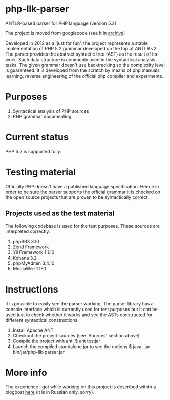 # php-llk-parser
ANTLR-based parser for PHP language (version 5.2)

The project is moved from googlecode (see it in [archive](https://code.google.com/archive/p/php-llk-parser-core/))

Developed in 2012 as a 'just for fun', the project represents a stable implementation of PHP 5.2 grammar developed on the top of ANTLR v2. The parser provides the abstract syntactic tree (AST) as the result of its work. Such data structure is commonly used in the syntactical analysis tasks. The given grammar doesn't use backtracking so the complexity level is guaranteed. It is developed from the scratch by means of php manuals learning, reverse engineering of the official php compiler and experiments.

# Purposes
1. Syntactical analysis of PHP sources
2. PHP grammar documenting

# Current status
PHP 5.2 is supported fully.

# Testing material
Officially PHP doesn't have a published language specification. Hence in order to be sure the parser supports the official grammar it is checked on the open source projects that are proven to be syntactically correct.

## Projects used as the test material
The following codebase is used for the test purposes. 
These sources are interpreted correctly: 
1. phpBB3 3.10 
2. Zend Framework 
3. Yii Framework 1.1.10 
4. Kohana 3.2 
5. phpMyAdmin 3.4.10 
6. MediaWiki 1.18.1

# Instructions
It is possible to easily see the parser working. The parser library has a console interface which is currently used for test purposes but it can be used just to check whether it works and see the ASTs constructed for different syntactical constructions.

1. Install Apache ANT
2. Checkout the project sources (see 'Sources' section above)
3. Compile the project with ant: $ ant testjar
4. Launch the compiled standalone jar to see the options $ java -jar bin/jar/php-llk-parser.jar

# More info 
The experience I got while working on this project is described within a blogbost [here](https://habr.com/post/140179/) (it is in Russian only, sorry).
